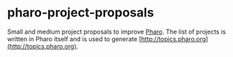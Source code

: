 pharo-project-proposals
=======================

Small and medium project proposals to improve [Pharo](http://pharo.org). The list of projects is written in Pharo itself and is used to generate [http://topics.pharo.org](http://topics.pharo.org).
